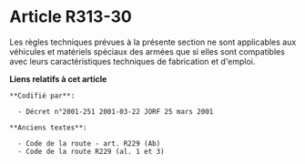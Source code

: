 # Article R313-30

Les règles techniques prévues à la présente section ne sont applicables aux véhicules et matériels spéciaux des armées que si
elles sont compatibles avec leurs caractéristiques techniques de fabrication et d'emploi.

**Liens relatifs à cet article**

	**Codifié par**:

	  - Décret n°2001-251 2001-03-22 JORF 25 mars 2001

	**Anciens textes**:

	  - Code de la route - art. R229 (Ab)
	  - Code de la route R229 (al. 1 et 3)
